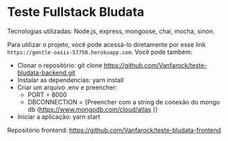 # Teste Fullstack Bludata

Tecnologias utilizadas: Node.js, express, mongoose, chai, mocha, sinon.

Para utilizar o projeto, você pode acessá-lo diretamente por esse link `https://gentle-oasis-57750.herokuapp.com`.
Você pode também:
 - Clonar o repositório: git clone https://github.com/Vanfarock/teste-bludata-backend.git
 - Instalar as dependencias: yarn install
 - Criar um arquivo .env e preencher:
   - PORT = 8000
   - DBCONNECTION = {Preencher com a string de conexão do mongo db (https://www.mongodb.com/cloud/atlas )}
 - Iniciar a aplicação: yarn start

Repositório frontend: https://github.com/Vanfarock/teste-bludata-frontend
